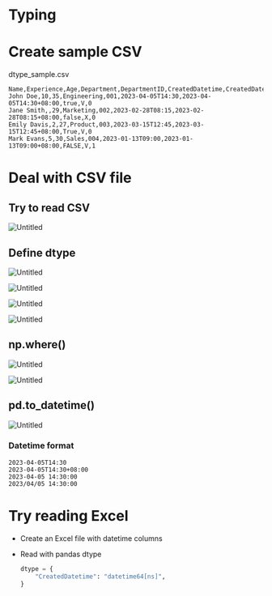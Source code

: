# Typing

# Create sample CSV

dtype_sample.csv

```
Name,Experience,Age,Department,DepartmentID,CreatedDatetime,CreatedDatetimeTZ,Remote,OnBoard,Intern
John Doe,10,35,Engineering,001,2023-04-05T14:30,2023-04-05T14:30+08:00,true,V,0
Jane Smith,,29,Marketing,002,2023-02-28T08:15,2023-02-28T08:15+08:00,false,X,0
Emily Davis,2,27,Product,003,2023-03-15T12:45,2023-03-15T12:45+08:00,True,V,0
Mark Evans,5,30,Sales,004,2023-01-13T09:00,2023-01-13T09:00+08:00,FALSE,V,1

```

# Deal with CSV file

## Try to read CSV

![Untitled](Typing%2016974c9459024a1ea68e7509dc61dcf0/Untitled.png)

## Define dtype

![Untitled](Typing%2016974c9459024a1ea68e7509dc61dcf0/Untitled%201.png)

![Untitled](Typing%2016974c9459024a1ea68e7509dc61dcf0/Untitled%202.png)

![Untitled](Typing%2016974c9459024a1ea68e7509dc61dcf0/Untitled%203.png)

![Untitled](Typing%2016974c9459024a1ea68e7509dc61dcf0/Untitled%204.png)

## np.where()

![Untitled](Typing%2016974c9459024a1ea68e7509dc61dcf0/Untitled%205.png)

![Untitled](Typing%2016974c9459024a1ea68e7509dc61dcf0/Untitled%206.png)

## pd.to_datetime()

![Untitled](Typing%2016974c9459024a1ea68e7509dc61dcf0/Untitled%207.png)

### Datetime format

```
2023-04-05T14:30
2023-04-05T14:30+08:00
2023-04-05 14:30:00
2023/04/05 14:30:00
```

# Try reading Excel

- Create an Excel file with datetime columns
- Read with pandas dtype
    
    ```python
    dtype = {
        "CreatedDatetime": "datetime64[ns]",
    }
    ```
